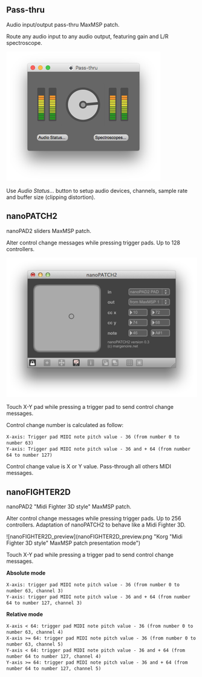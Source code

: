 ## Pass-thru

Audio input/output pass-thru MaxMSP patch.

Route any audio input to any audio output, featuring gain and L/R spectroscope.

![Pass-thru_preview](Pass-thru_preview.png "Pass-thru MaxMSP patch presentation mode")

Use _Audio Status..._ button to setup audio devices, channels, sample rate and buffer size (clipping distortion).


## nanoPATCH2

nanoPAD2 sliders MaxMSP patch.

Alter control change messages while pressing trigger pads. Up to 128 controllers.

![nanoPATCH2_preview](nanoPATCH2_preview.png "Korg nanoPAD2 MaxMSP patch presentation mode")

Touch X-Y pad while pressing a trigger pad to send control change messages.

Control change number is calculated as follow:

	X-axis: Trigger pad MIDI note pitch value - 36 (from number 0 to number 63)
	Y-axis: Trigger pad MIDI note pitch value - 36 and + 64 (from number 64 to number 127)

Control change value is X or Y value. Pass-through all others MIDI messages.


## nanoFIGHTER2D

nanoPAD2 "Midi Fighter 3D style" MaxMSP patch.

Alter control change messages while pressing trigger pads. Up to 256 controllers.
Adaptation of nanoPATCH2 to behave like a Midi Fighter 3D.

![nanoFIGHTER2D_preview](nanoFIGHTER2D_preview.png "Korg "Midi Fighter 3D style" MaxMSP patch presentation mode")

Touch X-Y pad while pressing a trigger pad to send control change messages.

__Absolute mode__

	X-axis: trigger pad MIDI note pitch value - 36 (from number 0 to number 63, channel 3)
	Y-axis: trigger pad MIDI note pitch value - 36 and + 64 (from number 64 to number 127, channel 3)

__Relative mode__

	X-axis < 64: trigger pad MIDI note pitch value - 36 (from number 0 to number 63, channel 4)
	X-axis >= 64: trigger pad MIDI note pitch value - 36 (from number 0 to number 63, channel 5)
	Y-axis < 64: trigger pad MIDI note pitch value - 36 and + 64 (from number 64 to number 127, channel 4)
	Y-axis >= 64: trigger pad MIDI note pitch value - 36 and + 64 (from number 64 to number 127, channel 5)

